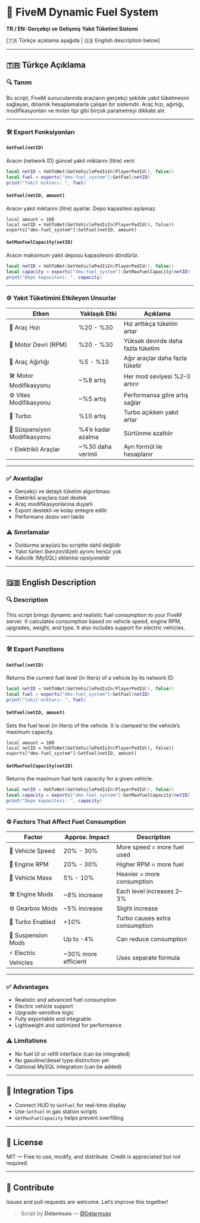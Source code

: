 # 🚗 FiveM Dynamic Fuel System  
**TR / EN: Gerçekçi ve Gelişmiş Yakıt Tüketimi Sistemi**

[🇹🇷 Türkçe açıklama aşağıda | 🇬🇧 English description below]

---

## 🇹🇷 Türkçe Açıklama

### 🔍 Tanım
Bu script, FiveM sunucularında araçların gerçekçi şekilde yakıt tüketmesini sağlayan, dinamik hesaplamalarla çalışan bir sistemdir. Araç hızı, ağırlığı, modifikasyonları ve motor tipi gibi birçok parametreyi dikkate alır.

---

### 🛠️ Export Fonksiyonları

#### `GetFuel(netID)`
Aracın (network ID) güncel yakıt miktarını (litre) verir.

```lua
local netID = VehToNet(GetVehiclePedIsIn(PlayerPedId(), false))
local fuel = exports["dms-fuel_system"]:GetFuel(netID)
print("Yakıt miktarı: ", fuel)
```

#### `SetFuel(netID, amount)`
Aracın yakıt miktarını (litre) ayarlar. Depo kapasitesi aşılamaz.

```
local amount = 100
local netID = VehToNet(GetVehiclePedIsIn(PlayerPedId(), false))
exports["dms-fuel_system"]:SetFuel(netID, amount)
```

#### `GetMaxFuelCapacity(netID)`
Aracın maksimum yakıt deposu kapasitesini döndürür.

```lua
local netID = VehToNet(GetVehiclePedIsIn(PlayerPedId(), false))
local capacity = exports["dms-fuel_system"]:GetMaxFuelCapacity(netID)
print("Depo kapasitesi: ", capacity)
```
---

### ⚙️ Yakıt Tüketimini Etkileyen Unsurlar

| Etken                         | Yaklaşık Etki | Açıklama |
|------------------------------|---------------|----------|
| 🚀 Araç Hızı                 | %20 - %30     | Hız arttıkça tüketim artar |
| 🔁 Motor Devri (RPM)         | %20 - %30     | Yüksek devirde daha fazla tüketim |
| 🧱 Araç Ağırlığı             | %5 - %10      | Ağır araçlar daha fazla tüketir |
| 🛠️ Motor Modifikasyonu      | ~%8 artış     | Her mod seviyesi %2–3 artırır |
| ⚙️ Vites Modifikasyonu      | ~%5 artış     | Performansa göre artış sağlar |
| 💨 Turbo                     | %10 artış     | Turbo açıkken yakıt artar |
| 🛞 Süspansiyon Modifikasyonu| %4’e kadar azalma | Sürtünme azaltılır |
| ⚡ Elektrikli Araçlar        | ~%30 daha verimli | Ayrı formül ile hesaplanır |

---

### ✅ Avantajlar

- Gerçekçi ve detaylı tüketim algoritması
- Elektrikli araçlara özel destek
- Araç modifikasyonlarına duyarlı
- Export destekli ve kolay entegre edilir
- Performans dostu veri takibi

### ⚠️ Sınırlamalar

- Doldurma arayüzü bu scriptte dahil değildir
- Yakıt türleri (benzin/dizel) ayrımı henüz yok
- Kalıcılık (MySQL) eklentisi opsiyoneldir

---

## 🇬🇧 English Description

### 🔍 Description
This script brings dynamic and realistic fuel consumption to your FiveM server. It calculates consumption based on vehicle speed, engine RPM, upgrades, weight, and type. It also includes support for electric vehicles.

---

### 🛠️ Export Functions

#### `GetFuel(netID)`
Returns the current fuel level (in liters) of a vehicle by its network ID.

```lua
local netID = VehToNet(GetVehiclePedIsIn(PlayerPedId(), false))
local fuel = exports["dms-fuel_system"]:GetFuel(netID)
print("Yakıt miktarı: ", fuel)
```

#### `SetFuel(netID, amount)`
Sets the fuel level (in liters) of the vehicle. It is clamped to the vehicle’s maximum capacity.

```
local amount = 100
local netID = VehToNet(GetVehiclePedIsIn(PlayerPedId(), false))
exports["dms-fuel_system"]:SetFuel(netID, amount)
```

#### `GetMaxFuelCapacity(netID)`
Returns the maximum fuel tank capacity for a given vehicle.

```lua
local netID = VehToNet(GetVehiclePedIsIn(PlayerPedId(), false))
local capacity = exports["dms-fuel_system"]:GetMaxFuelCapacity(netID)
print("Depo kapasitesi: ", capacity)
```
---

### ⚙️ Factors That Affect Fuel Consumption

| Factor                       | Approx. Impact | Description |
|-----------------------------|----------------|-------------|
| 🚀 Vehicle Speed            | 20% - 30%      | More speed = more fuel used |
| 🔁 Engine RPM               | 20% - 30%      | Higher RPM = more fuel |
| 🧱 Vehicle Mass             | 5% - 10%       | Heavier = more consumption |
| 🛠️ Engine Mods             | ~8% increase   | Each level increases 2–3% |
| ⚙️ Gearbox Mods            | ~5% increase   | Slight increase |
| 💨 Turbo Enabled           | +10%           | Turbo causes extra consumption |
| 🛞 Suspension Mods         | Up to -4%      | Can reduce consumption |
| ⚡ Electric Vehicles        | ~30% more efficient | Uses separate formula |

---

### ✅ Advantages

- Realistic and advanced fuel consumption
- Electric vehicle support
- Upgrade-sensitive logic
- Fully exportable and integrable
- Lightweight and optimized for performance

### ⚠️ Limitations

- No fuel UI or refill interface (can be integrated)
- No gasoline/diesel type distinction yet
- Optional MySQL integration (can be added)

---

## 🔧 Integration Tips

- Connect HUD to `GetFuel` for real-time display
- Use `SetFuel` in gas station scripts
- `GetMaxFuelCapacity` helps prevent overfilling

---

## 📄 License
MIT — Free to use, modify, and distribute. Credit is appreciated but not required.

---

## 🤝 Contribute
Issues and pull requests are welcome. Let’s improve this together!

> Script by **Delarmuss** — [@Delarmuss](https://github.com/delarmuss)
